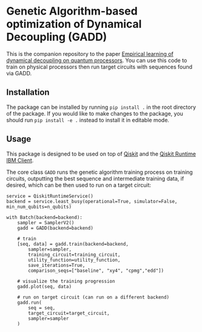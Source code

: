 # Genetic Algorithm-based optimization of Dynamical Decoupling (GADD)

This is the companion repository to the paper [Empirical learning of dynamical decoupling on quantum processors](https://arxiv.org/abs/2403.02294). You can use this code to train on physical processors then run target circuits with sequences found via GADD.

## Installation

The package can be installed by running `pip install .` in the root directory of the package. If you would like to make changes to the package, you should run `pip install -e .` instead to install it in editable mode.

## Usage

This package is designed to be used on top of [Qiskit](https://github.com/Qiskit/qiskit) and the [Qiskit Runtime IBM Client](https://github.com/Qiskit/qiskit-ibm-runtime).

The core class `GADD` runs the genetic algorithm training process
on training circuits, outputting the best sequence and intermediate training data, if desired, which can be then used to run on a target circuit:

```
service = QiskitRuntimeService()
backend = service.least_busy(operational=True, simulator=False, min_num_qubits=n_qubits)

with Batch(backend=backend):
    sampler = SamplerV2()
    gadd = GADD(backend=backend)

    # train
    [seq, data] = gadd.train(backend=backend,
        sampler=sampler,
        training_circuit=training_circuit,
        utility_function=utility_function,
        save_iterations=True,
        comparison_seqs=["baseline", "xy4", "cpmg","edd"])

    # visualize the training progression
    gadd.plot(seq, data)

    # run on target circuit (can run on a different backend)
    gadd.run(
        seq = seq,
        target_circuit=target_circuit,
        sampler=sampler
    )
```

